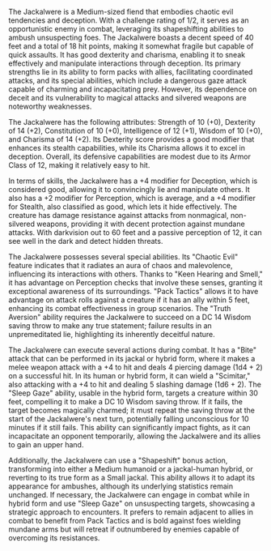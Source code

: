 The Jackalwere is a Medium-sized fiend that embodies chaotic evil tendencies and deception. With a challenge rating of 1/2, it serves as an opportunistic enemy in combat, leveraging its shapeshifting abilities to ambush unsuspecting foes. The Jackalwere boasts a decent speed of 40 feet and a total of 18 hit points, making it somewhat fragile but capable of quick assaults. It has good dexterity and charisma, enabling it to sneak effectively and manipulate interactions through deception. Its primary strengths lie in its ability to form packs with allies, facilitating coordinated attacks, and its special abilities, which include a dangerous gaze attack capable of charming and incapacitating prey. However, its dependence on deceit and its vulnerability to magical attacks and silvered weapons are noteworthy weaknesses.

The Jackalwere has the following attributes: Strength of 10 (+0), Dexterity of 14 (+2), Constitution of 10 (+0), Intelligence of 12 (+1), Wisdom of 10 (+0), and Charisma of 14 (+2). Its Dexterity score provides a good modifier that enhances its stealth capabilities, while its Charisma allows it to excel in deception. Overall, its defensive capabilities are modest due to its Armor Class of 12, making it relatively easy to hit.

In terms of skills, the Jackalwere has a +4 modifier for Deception, which is considered good, allowing it to convincingly lie and manipulate others. It also has a +2 modifier for Perception, which is average, and a +4 modifier for Stealth, also classified as good, which lets it hide effectively. The creature has damage resistance against attacks from nonmagical, non-silvered weapons, providing it with decent protection against mundane attacks. With darkvision out to 60 feet and a passive perception of 12, it can see well in the dark and detect hidden threats.

The Jackalwere possesses several special abilities. Its "Chaotic Evil" feature indicates that it radiates an aura of chaos and malevolence, influencing its interactions with others. Thanks to "Keen Hearing and Smell," it has advantage on Perception checks that involve these senses, granting it exceptional awareness of its surroundings. "Pack Tactics" allows it to have advantage on attack rolls against a creature if it has an ally within 5 feet, enhancing its combat effectiveness in group scenarios. The "Truth Aversion" ability requires the Jackalwere to succeed on a DC 14 Wisdom saving throw to make any true statement; failure results in an unpremeditated lie, highlighting its inherently deceitful nature.

The Jackalwere can execute several actions during combat. It has a "Bite" attack that can be performed in its jackal or hybrid form, where it makes a melee weapon attack with a +4 to hit and deals 4 piercing damage (1d4 + 2) on a successful hit. In its human or hybrid form, it can wield a "Scimitar," also attacking with a +4 to hit and dealing 5 slashing damage (1d6 + 2). The "Sleep Gaze" ability, usable in the hybrid form, targets a creature within 30 feet, compelling it to make a DC 10 Wisdom saving throw. If it fails, the target becomes magically charmed; it must repeat the saving throw at the start of the Jackalwere's next turn, potentially falling unconscious for 10 minutes if it still fails. This ability can significantly impact fights, as it can incapacitate an opponent temporarily, allowing the Jackalwere and its allies to gain an upper hand. 

Additionally, the Jackalwere can use a "Shapeshift" bonus action, transforming into either a Medium humanoid or a jackal-human hybrid, or reverting to its true form as a Small jackal. This ability allows it to adapt its appearance for ambushes, although its underlying statistics remain unchanged. If necessary, the Jackalwere can engage in combat while in hybrid form and use "Sleep Gaze" on unsuspecting targets, showcasing a strategic approach to encounters. It prefers to remain adjacent to allies in combat to benefit from Pack Tactics and is bold against foes wielding mundane arms but will retreat if outnumbered by enemies capable of overcoming its resistances.
